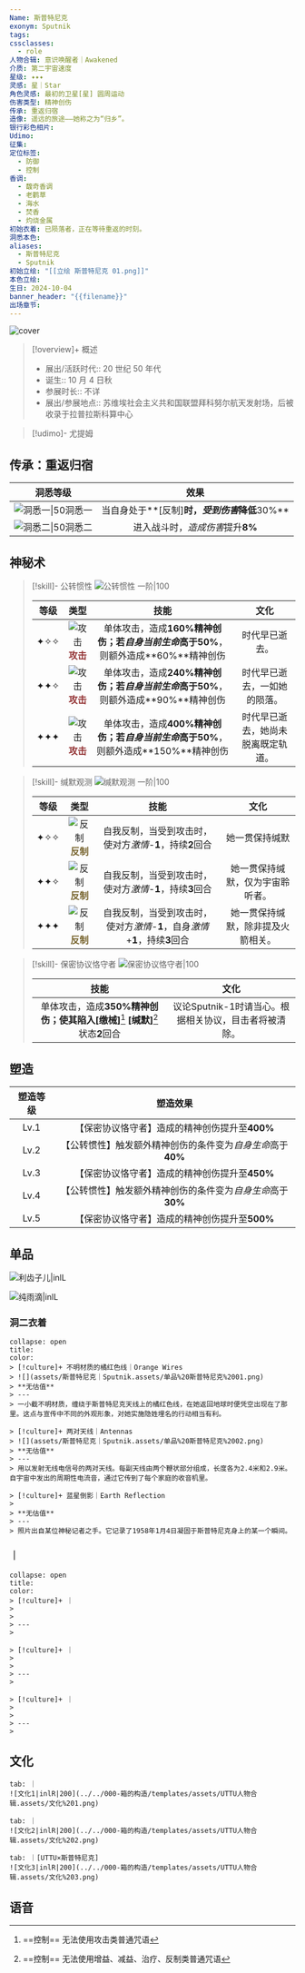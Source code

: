 ```yaml
---
Name: 斯普特尼克
exonym: Sputnik
tags: 
cssclasses:
  - role
人物合辑: 意识唤醒者｜Awakened
介质: 第二宇宙速度
星级: ✦✦✦
灵感: 星｜Star
角色灵感: 最初的卫星[星] 圆周运动
伤害类型: 精神创伤
传承: 重返归宿
造像: 遥远的旅途——她称之为“归乡”。
银行彩色相片: 
Udimo: 
征集: 
定位标签:
  - 防御
  - 控制
香调:
  - 馥奇香调
  - 老鹳草
  - 海水
  - 焚香
  - 灼烧金属
初始衣着: 已陨落者，正在等待重返的时刻。
洞悉本色: 
aliases:
  - 斯普特尼克
  - Sputnik
初始立绘: "[[立绘 斯普特尼克 01.png]]"
本色立绘: 
生日: 2024-10-04
banner_header: "{{filename}}"
出场章节:
---
```

![cover](assets/斯普特尼克｜Sputnik.assets/立绘%20斯普特尼克%2001.png)

> [!overview]+ 概述
> - 展出/活跃时代:: 20 世纪 50 年代
> - 诞生:: 10 月 4 日秋
> - 参展时长:: 不详
> - 展出/参展地点:: 苏维埃社会主义共和国联盟拜科努尔航天发射场，后被收录于拉普拉斯科算中心

> [!udimo]- 尤提姆
> 
> 

## 传承：重返归宿

|                           洞悉等级                           |                     效果                      |
| :----------------------------------------------------------: | :-------------------------------------------: |
| ![洞悉一\|50](../../000-箱的构造/templates/assets/UTTU人物合辑.assets/图标%20洞悉Ⅰ.png)洞悉一 | 当自身处于**[反制]**时，*受到伤害*降低**30%** |
| ![洞悉二\|50](../../000-箱的构造/templates/assets/UTTU人物合辑.assets/图标%20洞悉Ⅱ.png)洞悉二 |       进入战斗时，*造成伤害*提升**8%**        |

## 神秘术

> [!skill]- 公转惯性
> ![公转惯性 一阶|100](assets/斯普特尼克｜Sputnik.assets/神秘术%20公转惯性1.png)
> 
> | 等级 |                             类型                             |                             技能                             |                文化                |
> | :--: | :----------------------------------------------------------: | :----------------------------------------------------------: | :--------------------------------: |
> | ✦✧✧  | ![攻击](../../000-箱的构造/templates/assets/UTTU人物合辑.assets/Attack.png)<b><font color="#933334">攻击</font></b> | 单体攻击，造成**160%**精神创伤；若*自身当前生命*高于**50%**，则额外造成**60%**精神创伤 |           时代早已逝去。           |
> | ✦✦✧  | ![攻击](../../000-箱的构造/templates/assets/UTTU人物合辑.assets/Attack.png)<b><font color="#933334">攻击</font></b> | 单体攻击，造成**240%**精神创伤；若*自身当前生命*高于**50%**，则额外造成**90%**精神创伤 |    时代早已逝去，一如她的陨落。    |
> | ✦✦✦  | ![攻击](../../000-箱的构造/templates/assets/UTTU人物合辑.assets/Attack.png)<b><font color="#933334">攻击</font></b> | 单体攻击，造成**400%**精神创伤；若*自身当前生命*高于**50%**，则额外造成**150%**精神创伤 | 时代早已逝去，她尚未脱离既定轨道。 |
> 

> [!skill]- 缄默观测
> ![缄默观测 一阶|100](assets/斯普特尼克｜Sputnik.assets/神秘术%20缄默观测1.png)
> 
> | 等级 |                             类型                             |                             技能                             |                文化                |
> | :--: | :----------------------------------------------------------: | :----------------------------------------------------------: | :--------------------------------: |
> | ✦✧✧  | ![反制](../../000-箱的构造/templates/assets/UTTU人物合辑.assets/Counter.png)<b><font color="#78652F">反制</font></b> |  自我反制，当受到攻击时，使对方*激情*-**1**，持续**2**回合   |           她一贯保持缄默           |
> | ✦✦✧  | ![反制](../../000-箱的构造/templates/assets/UTTU人物合辑.assets/Counter.png)<b><font color="#78652F">反制</font></b> |  自我反制，当受到攻击时，使对方*激情*-**1**，持续**3**回合   |  她一贯保持缄默，仅为宇宙聆听者。  |
> | ✦✦✦  | ![反制](../../000-箱的构造/templates/assets/UTTU人物合辑.assets/Counter.png)<b><font color="#78652F">反制</font></b> | 自我反制，当受到攻击时，使对方*激情*-**1**，自身*激情*+**1**，持续**3**回合 | 她一贯保持缄默，除非提及火箭相关。 |
> 

> [!skill]- 保密协议恪守者
> ![保密协议恪守者|100](assets/斯普特尼克｜Sputnik.assets/至终的仪式%20保密协议恪守者.png)
> 
> |                             技能                             |                         文化                          |
> | :----------------------------------------------------------: | :---------------------------------------------------: |
> | 单体攻击，造成**350%**精神创伤；使其陷入**[缴械]**[^1] **[缄默]**[^2]状态**2**回合 | 议论Sputnik-1时请当心。根据相关协议，目击者将被清除。 |
> 

## 塑造

| 塑造等级 |                          塑造效果                           |
| :------: | :---------------------------------------------------------: |
|   Lv.1   |       【保密协议恪守者】造成的精神创伤提升至**400%**        |
|   Lv.2   | 【公转惯性】触发额外精神创伤的条件变为*自身生命*高于**40%** |
|   Lv.3   |       【保密协议恪守者】造成的精神创伤提升至**450%**        |
|   Lv.4   | 【公转惯性】触发额外精神创伤的条件变为*自身生命*高于**30%** |
|   Lv.5   |       【保密协议恪守者】造成的精神创伤提升至**500%**        |


## 单品

![利齿子儿|inlL](../../000-箱的构造/templates/assets/UTTU人物合辑.assets/货币%20利齿子儿.png)

![纯雨滴|inlL](../../000-箱的构造/templates/assets/UTTU人物合辑.assets/货币%20纯雨滴.png)

### 洞二衣着

````ad-flex
collapse: open
title: 
color: 
> [!culture]+ 不明材质的橘红色线｜Orange Wires
> ![](assets/斯普特尼克｜Sputnik.assets/单品%20斯普特尼克%2001.png)
> **无估值**
> ---
> 一小截不明材质，缠绕于斯普特尼克天线上的橘红色线，在她返回地球时便凭空出现在了那里。这点与宣传中不同的外观形象，对她实施隐姓埋名的行动相当有利。

> [!culture]+ 两对天线｜Antennas
> ![](assets/斯普特尼克｜Sputnik.assets/单品%20斯普特尼克%2002.png)
> **无估值**
> ---
> 用以发射无线电信号的两对天线。每副天线由两个鞭状部分组成，长度各为2.4米和2.9米。自宇宙中发出的周期性电流音，通过它传到了每个家庭的收音机里。

> [!culture]+ 蓝星倒影｜Earth Reflection
> 
> **无估值**
> ---
> 照片出自某位神秘记者之手。它记录了1958年1月4日凝固于斯普特尼克身上的某一个瞬间。
````

### ｜

````ad-flex
collapse: open
title: 
color: 
> [!culture]+ ｜
> 
> 
> ---
> 

> [!culture]+ ｜
> 
> 
> ---
> 

> [!culture]+ ｜
> 
> 
> ---
> 
````

## 文化

````tabs
tab: ｜
![文化1|inlR|200](../../000-箱的构造/templates/assets/UTTU人物合辑.assets/文化%201.png)

tab: ｜
![文化2|inlR|200](../../000-箱的构造/templates/assets/UTTU人物合辑.assets/文化%202.png)

tab: ｜[UTTU×斯普特尼克]
![文化3|inlR|200](../../000-箱的构造/templates/assets/UTTU人物合辑.assets/文化%203.png)

````

## 语音

[^1]: ==控制== 无法使用攻击类普通咒语
[^2]: ==控制== 无法使用增益、减益、治疗、反制类普通咒语